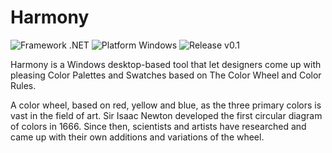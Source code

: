 # Harmony

![Framework .NET](https://img.shields.io/badge/framework-.NET-brightgreen.svg) ![Platform Windows](https://img.shields.io/badge/platform-Windows-lightgrey.svg) ![Release v0.1](https://img.shields.io/badge/release-v0.1-orange.svg)

Harmony is a Windows desktop-based tool that let designers come up with pleasing Color Palettes and Swatches based on The Color Wheel and Color Rules.

A color wheel, based on red, yellow and blue, as the three primary colors is vast in the field of art. Sir Isaac Newton developed the first circular diagram of colors in 1666. Since then, scientists and artists have researched and came up with their own additions and variations of the wheel.
